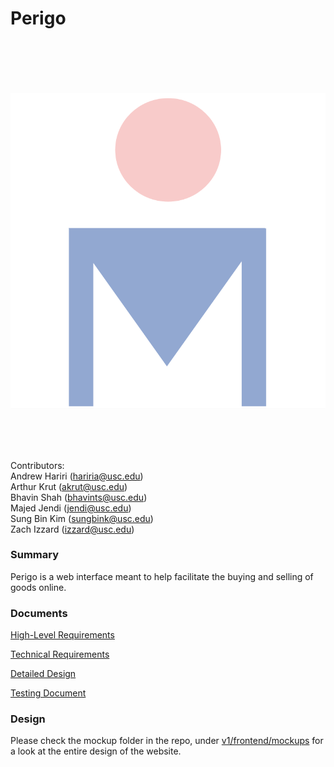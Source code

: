 # Perigo

<br><br><br><br>
<div style="display: flex; align-items:center; justify-content: center; width: 100%;">
    <img align="center" src="v1/frontend/illustrations/icons/perigoIcon.png" alt="perigoIcon">
</div>
<br><br><br><br>


Contributors: <br>
Andrew Hariri (hariria@usc.edu) <br>
Arthur Krut (akrut@usc.edu)<br>
Bhavin Shah (bhavints@usc.edu)<br>
Majed Jendi (jendi@usc.edu)<br>
Sung Bin Kim (sungbink@usc.edu)<br>
Zach Izzard (izzard@usc.edu)<br>


### Summary
Perigo is a web interface meant to help facilitate the buying and selling of goods online.



### Documents
<a href="https://docs.google.com/document/d/1iFInGGf06WdbDbuE15wqX-gwuqo8J4-BMCG4d56e9JY/edit?usp=sharing">High-Level Requirements</a>

<a href="https://docs.google.com/document/d/1k5LNKwsFLH3JwzCH7t_O1L4-iVFQUPufDbQIjUGse4Q/edit?usp=sharing">Technical Requirements<a>

<a href="https://docs.google.com/document/d/1dzsl7geJ-CH_xycHSa8U8ReR_r_WIeC_UQuhe30odMk/edit?usp=sharing">Detailed Design</a>

<a href="https://docs.google.com/document/d/1qEOquENsZaDWt0DQnCkqBVIPKpZgPiDh8Om4POaPTjc/edit?usp=sharing">Testing Document</a>


### Design
Please check the mockup folder in the repo, under [v1/frontend/mockups](v1/frontend/mockups) for a look at the entire design of the website.
